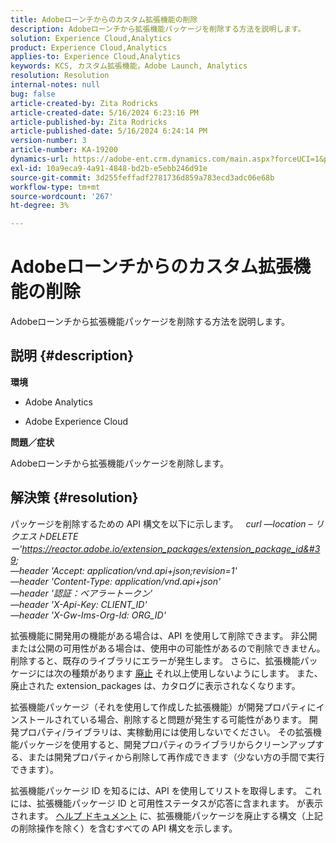 ```yaml
---
title: Adobeローンチからのカスタム拡張機能の削除
description: Adobeローンチから拡張機能パッケージを削除する方法を説明します。
solution: Experience Cloud,Analytics
product: Experience Cloud,Analytics
applies-to: Experience Cloud,Analytics
keywords: KCS, カスタム拡張機能，Adobe Launch, Analytics
resolution: Resolution
internal-notes: null
bug: false
article-created-by: Zita Rodricks
article-created-date: 5/16/2024 6:23:16 PM
article-published-by: Zita Rodricks
article-published-date: 5/16/2024 6:24:14 PM
version-number: 3
article-number: KA-19200
dynamics-url: https://adobe-ent.crm.dynamics.com/main.aspx?forceUCI=1&pagetype=entityrecord&etn=knowledgearticle&id=bd6aab56-b113-ef11-9f89-6045bd0298d4
exl-id: 10a9eca9-4a91-4848-bd2b-e5ebb246d91e
source-git-commit: 3d255feffadf2781736d859a783ecd3adc06e68b
workflow-type: tm+mt
source-wordcount: '267'
ht-degree: 3%

---
```


# Adobeローンチからのカスタム拡張機能の削除


Adobeローンチから拡張機能パッケージを削除する方法を説明します。

## 説明 {#description}


<b>環境</b>

- Adobe Analytics

- Adobe Experience Cloud

<b>問題／症状</b>

Adobeローンチから拡張機能パッケージを削除します。


## 解決策 {#resolution}


パッケージを削除するための API 構文を以下に示します。
 
*curl —location – リクエストDELETEー&#39;https://reactor.adobe.io/extension_packages/extension_package_id&#39; \
—header &#39;Accept: application/vnd.api+json;revision=1&#39; \
—header &#39;Content-Type: application/vnd.api+json&#39; \
—header &#39;認証：ベアラートークン&#39; \
—header &#39;X-Api-Key: CLIENT_ID&#39; \
—header &#39;X-Gw-Ims-Org-Id: ORG_ID&#39;*

拡張機能に開発用の機能がある場合は、API を使用して削除できます。 非公開または公開の可用性がある場合は、使用中の可能性があるので削除できません。削除すると、既存のライブラリにエラーが発生します。 さらに、拡張機能パッケージには次の種類があります [廃止](https://experienceleague.adobe.com/docs/experience-platform/tags/api/endpoints/extension-packages.html?lang=en#discontinue) それ以上使用しないようにします。 また、廃止された extension_packages は、カタログに表示されなくなります。

拡張機能パッケージ（それを使用して作成した拡張機能）が開発プロパティにインストールされている場合、削除すると問題が発生する可能性があります。 開発プロパティ/ライブラリは、実稼動用には使用しないでください。 その拡張機能パッケージを使用すると、開発プロパティのライブラリからクリーンアップする、または開発プロパティから削除して再作成できます（少ない方の手間で実行できます）。

拡張機能パッケージ ID を知るには、API を使用してリストを取得します。 これには、拡張機能パッケージ ID と可用性ステータスが応答に含まれます。 が表示されます。 [ヘルプ ドキュメント](https://experienceleague.adobe.com/docs/experience-platform/tags/api/endpoints/extension-packages.html?lang=en#list) に、拡張機能パッケージを廃止する構文（上記の削除操作を除く）を含むすべての API 構文を示します。

